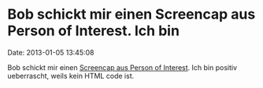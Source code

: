 Bob schickt mir einen Screencap aus Person of Interest. Ich bin
===============================================================

Date: 2013-01-05 13:45:08

Bob schickt mir einen [Screencap aus Person of
Interest](http://fettemama.org:6502/8ced07298ed02fde70e1d8ddce1c465f).
Ich bin positiv ueberrascht, weils kein HTML code ist.

